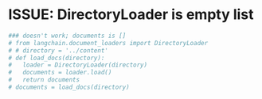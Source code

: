 # ISSUE: DirectoryLoader is empty list

```python
### doesn't work; documents is []
# from langchain.document_loaders import DirectoryLoader
# # directory = '../content'
# def load_docs(directory):
#   loader = DirectoryLoader(directory)
#   documents = loader.load()
#   return documents
# documents = load_docs(directory)
```